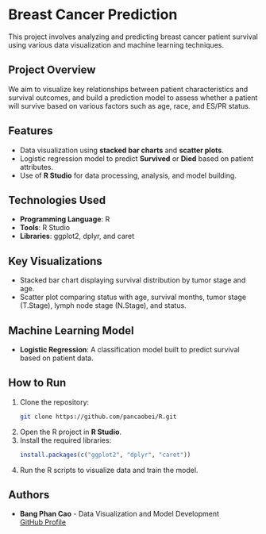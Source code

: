 
# Breast Cancer Prediction

This project involves analyzing and predicting breast cancer patient survival using various data visualization and machine learning techniques.

## Project Overview

We aim to visualize key relationships between patient characteristics and survival outcomes, and build a prediction model to assess whether a patient will survive based on various factors such as age, race, and ES/PR status.

## Features

- Data visualization using **stacked bar charts** and **scatter plots**.
- Logistic regression model to predict **Survived** or **Died** based on patient attributes.
- Use of **R Studio** for data processing, analysis, and model building.

## Technologies Used

- **Programming Language**: R
- **Tools**: R Studio
- **Libraries**: ggplot2, dplyr, and caret

## Key Visualizations

- Stacked bar chart displaying survival distribution by tumor stage and age.
- Scatter plot comparing status with age, survival months, tumor stage (T.Stage), lymph node stage (N.Stage), and status.

## Machine Learning Model

- **Logistic Regression**: A classification model built to predict survival based on patient data.

## How to Run

1. Clone the repository:
   ```bash
   git clone https://github.com/pancaobei/R.git
   ```
2. Open the R project in **R Studio**.
3. Install the required libraries:
   ```r
   install.packages(c("ggplot2", "dplyr", "caret"))
   ```
4. Run the R scripts to visualize data and train the model.

## Authors

- **Bang Phan Cao** - Data Visualization and Model Development  
  [GitHub Profile](https://github.com/pancaobei)
